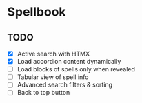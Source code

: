 # Spellbook

## TODO

- [x] Active search with HTMX
- [x] Load accordion content dynamically
- [ ] Load blocks of spells only when revealed
- [ ] Tabular view of spell info
- [ ] Advanced search filters & sorting
- [ ] Back to top button
